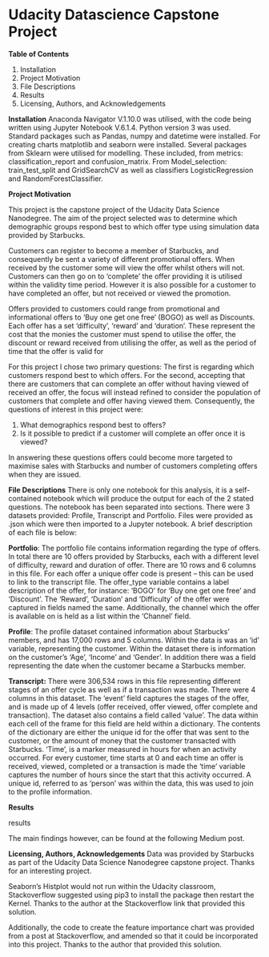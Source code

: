 # Udacity Datascience Capstone Project

**Table of Contents**
1.	Installation
2.	Project Motivation
3.	File Descriptions
4.	Results
5.	Licensing, Authors, and Acknowledgements

**Installation**
Anaconda Navigator V.1.10.0 was utilised, with the code being written using Jupyter Notebook V.6.1.4. Python version 3 was used. Standard packages such as Pandas, numpy and datetime were installed. For creating charts matplotlib and seaborn were installed. Several packages from Sklearn were utilised for modelling. These included, from metrics: classification_report and confusion_matrix. From Model_selection: train_test_split and GridSearchCV as well as classifiers LogisticRegression and RandomForestClassifier.

**Project Motivation**

This project is the capstone project of the Udacity Data Science Nanodegree. The aim of the project selected was to determine which demographic groups respond best to which offer type using simulation data provided by Starbucks. 

Customers can register to become a member of Starbucks, and consequently be sent a variety of different promotional offers. When received by the customer some will view the offer whilst others will not. Customers can then go on to ‘complete’ the offer providing it is utilised within the validity time period. However it is also possible for a customer to have completed an offer, but not received or viewed the promotion.

Offers provided to customers could range from promotional and informational offers to ‘Buy one get one free’ (BOGO) as well as Discounts. Each offer has a set ‘difficulty’, ‘reward’ and ‘duration’. These represent the cost that the monies the customer must spend to utilise the offer, the discount or reward received from utilising the offer, as well as the period of time that the offer is valid for

For this project I chose two primary questions: The first is regarding which customers respond best to which offers. For the second, accepting that there are customers that can complete an offer without having viewed of received an offer, the focus will instead refined to consider the population of customers that complete and offer having viewed them. Consequently, the questions of interest in this project were:

1.	What demographics respond best to offers?
2.	Is it possible to predict if a customer will complete an offer once it is viewed?

In answering these questions offers could become more targeted to maximise sales with Starbucks and number of customers completing offers when they are issued.

**File Descriptions**
There is only one notebook for this analysis, it is a self-contained notebook which will produce the output for each of the 2 stated questions. The notebook has been separated into sections.
There were 3 datasets provided: Profile, Transcript and Portfolio. Files were provided as .json which were then imported to a Jupyter notebook. A brief description of each file is below:

**Portfolio**: The portfolio file contains information regarding the type of offers. In total there are 10 offers provided by Starbucks, each with a different level of difficulty, reward and duration of offer. There are 10 rows and 6 columns in this file. For each offer a unique offer code is present – this can be used to link to the transcript file. The offer_type variable contains a label description of the offer, for instance: ‘BOGO’ for ‘Buy one get one free’ and ‘Discount’.  The ‘Reward’, ‘Duration’ and ‘Difficulty’ of the offer were captured in fields named the same. Additionally, the channel which the offer is available on is held as a list within the ‘Channel’ field.

**Profile**: The profile dataset contained information about Starbucks’ members, and has 17,000 rows and 5 columns. Within the data is was an ‘id’ variable, representing the customer. Within the dataset there is information on the customer’s ‘Age’, ‘Income’ and ‘Gender’. In addition there was a field representing the date when the customer became a Starbucks member. 

**Transcript:** There were 306,534 rows in this file representing different stages of an offer cycle as well as if a transaction was made. There were 4 columns in this dataset. The ‘event’ field captures the stages of the offer, and is made up of 4 levels (offer received, offer viewed, offer complete and transaction). The dataset also contains a field called ‘value’. The data within each cell of the frame for this field are held within a dictionary. The contents of the dictionary are either the unique id for the offer that was sent to the customer, or the amount of money that the customer transacted with Starbucks. ‘Time’, is a marker measured in hours for when an activity occurred. For every customer, time starts at 0 and each time an offer is received, viewed, completed or a transaction is made the ‘time’ variable captures the number of hours since the start that this activity occurred. A unique id, referred to as ‘person’ was within the data, this was used to join to the profile information.

**Results**

results

The main findings however, can be found at the following Medium post.


**Licensing, Authors, Acknowledgements**
Data was provided by Starbucks as part of the Udacity Data Science Nanodegree capstone project. Thanks for an interesting project.

Seaborn’s Histplot would not run within the Udacity classroom, Stackoverflow suggested using pip3 to install the package then restart the Kernel. Thanks to the author at the Stackoverflow link that provided this solution.

Additionally, the code to create the feature importance chart was provided from a post at Stackoverflow, and amended so that it could be incorporated into this project. Thanks to the author that provided this solution.
